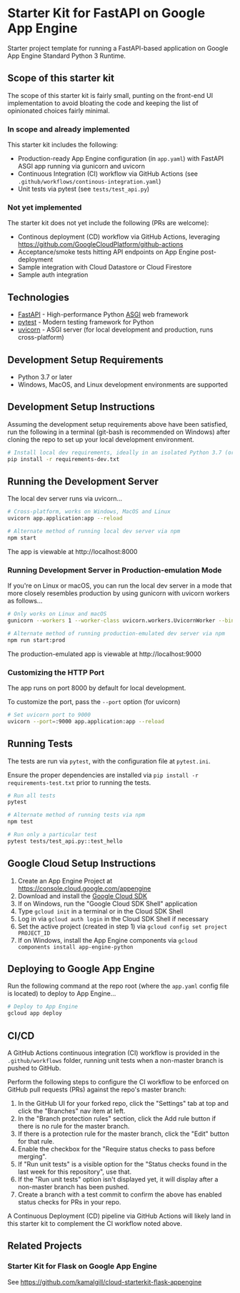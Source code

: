 # Starter Kit for FastAPI on Google App Engine

Starter project template for running a FastAPI-based application on
Google App Engine Standard Python 3 Runtime.

## Scope of this starter kit

The scope of this starter kit is fairly small, punting on the front-end UI implementation
to avoid bloating the code and keeping the list of opinionated choices fairly minimal.

### In scope and already implemented

This starter kit includes the following:

- Production-ready App Engine configuration (in `app.yaml`) with FastAPI ASGI app running via gunicorn and uvicorn
- Continuous Integration (CI) workflow via GitHub Actions (see `.github/workflows/continous-integration.yaml`)
- Unit tests via pytest (see `tests/test_api.py`)

### Not yet implemented

The starter kit does not yet include the following (PRs are welcome):

- Continous deployment (CD) workflow via GitHub Actions, leveraging https://github.com/GoogleCloudPlatform/github-actions
- Acceptance/smoke tests hitting API endpoints on App Engine post-deployment
- Sample integration with Cloud Datastore or Cloud Firestore
- Sample auth integration


## Technologies

- [FastAPI](https://fastapi.tiangolo.com/) - High-performance Python [ASGI](https://asgi.readthedocs.io/en/latest/) web framework
- [pytest](https://docs.pytest.org/en/latest/) - Modern testing framework for Python
- [uvicorn](https://www.uvicorn.org) - ASGI server (for local development and production, runs cross-platform)


## Development Setup Requirements

- Python 3.7 or later
- Windows, MacOS, and Linux development environments are supported


## Development Setup Instructions

Assuming the development setup requirements above have been satisfied,
run the following in a terminal (git-bash is recommended on Windows) after cloning the repo
to set up your local development environment.

```bash 
# Install local dev requirements, ideally in an isolated Python 3.7 (or later) environment
pip install -r requirements-dev.txt
```


## Running the Development Server

The local dev server runs via uvicorn...

```bash
# Cross-platform, works on Windows, MacOS and Linux
uvicorn app.application:app --reload

# Alternate method of running local dev server via npm
npm start
```

The app is viewable at http://localhost:8000

### Running Development Server in Production-emulation Mode

If you're on Linux or macOS, you can run the local dev server in a mode that more closely resembles production
by using gunicorn with uvicorn workers as follows...

```bash
# Only works on Linux and macOS
gunicorn --workers 1 --worker-class uvicorn.workers.UvicornWorker --bind :9000 app.application:app

# Alternate method of running production-emulated dev server via npm
npm run start:prod

```

The production-emulated app is viewable at http://localhost:9000

### Customizing the HTTP Port

The app runs on port 8000 by default for local development.

To customize the port, pass the `--port` option (for uvicorn) 

```bash
# Set uvicorn port to 9000
uvicorn --port=:9000 app.application:app --reload

```


## Running Tests

The tests are run via `pytest`, with the configuration file at `pytest.ini`.

Ensure the proper dependencies are installed via `pip install -r requirements-test.txt` prior to running the tests.

```bash
# Run all tests
pytest

# Alternate method of running tests via npm
npm test

# Run only a particular test
pytest tests/test_api.py::test_hello

```


## Google Cloud Setup Instructions

1. Create an App Engine Project at https://console.cloud.google.com/appengine
2. Download and install the [Google Cloud SDK](https://cloud.google.com/sdk/docs/)
3. If on Windows, run the "Google Cloud SDK Shell" application
4. Type `gcloud init` in a terminal or in the Cloud SDK Shell
5. Log in via `gcloud auth login` in the Cloud SDK Shell if necessary
6. Set the active project (created in step 1) via `gcloud config set project PROJECT_ID`
7. If on Windows, install the App Engine components via `gcloud components install app-engine-python`


## Deploying to Google App Engine

Run the following command at the repo root (where the `app.yaml` config file is located) to deploy to App Engine...

```bash
# Deploy to App Engine
gcloud app deploy
```


## CI/CD

A GitHub Actions continuous integration (CI) workflow is provided in the `.github/workflows` folder, running
unit tests when a non-master branch is pushed to GitHub.

Perform the following steps to configure the CI workflow to be enforced on GitHub pull requests (PRs) against
the repo's master branch:

1. In the GitHub UI for your forked repo, click the "Settings" tab at top and click the "Branches" nav item at left.
2. In the "Branch protection rules" section, click the Add rule button if there is no rule for the master branch.
3. If there is a protection rule for the master branch, click the "Edit" button for that rule.
4. Enable the checkbox for the "Require status checks to pass before merging".
5. If "Run unit tests" is a visible option for the "Status checks found in the last week for this repository", use that.
6. If the "Run unit tests" option isn't displayed yet, it will display after a non-master branch has been pushed.
7. Create a branch with a test commit to confirm the above has enabled status checks for PRs in your repo.

A Continuous Deployment (CD) pipeline via GitHub Actions will likely land in this starter kit to complement the
CI workflow noted above.


## Related Projects

### Starter Kit for Flask on Google App Engine

See https://github.com/kamalgill/cloud-starterkit-flask-appengine
